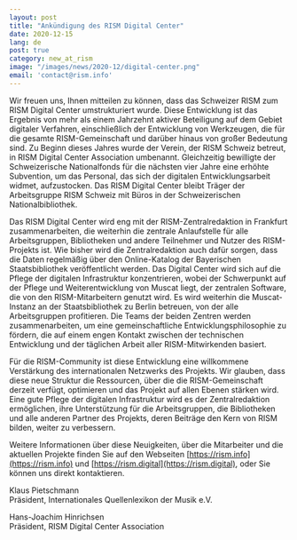 ```yaml
---
layout: post
title: "Ankündigung des RISM Digital Center"
date: 2020-12-15
lang: de
post: true
category: new_at_rism
image: "/images/news/2020-12/digital-center.png"
email: 'contact@rism.info'
---
```


Wir freuen uns, Ihnen mitteilen zu können, dass das Schweizer RISM zum RISM Digital Center umstrukturiert wurde. Diese Entwicklung ist das Ergebnis von mehr als einem Jahrzehnt aktiver Beteiligung auf dem Gebiet digitaler Verfahren, einschließlich der Entwicklung von Werkzeugen, die für die gesamte RISM-Gemeinschaft und darüber hinaus von großer Bedeutung sind. Zu Beginn dieses Jahres wurde der Verein, der RISM Schweiz betreut, in RISM Digital Center Association umbenannt. Gleichzeitig bewilligte der Schweizerische Nationalfonds für die nächsten vier Jahre eine erhöhte Subvention, um das Personal, das sich der digitalen Entwicklungsarbeit widmet, aufzustocken. Das RISM Digital Center bleibt Träger der Arbeitsgruppe RISM Schweiz mit Büros in der Schweizerischen Nationalbibliothek.
 
Das RISM Digital Center wird eng mit der RISM-Zentralredaktion in Frankfurt zusammenarbeiten, die weiterhin die zentrale Anlaufstelle für alle Arbeitsgruppen, Bibliotheken und andere Teilnehmer und Nutzer des RISM-Projekts ist. Wie bisher wird die Zentralredaktion auch dafür sorgen, dass die Daten regelmäßig über den Online-Katalog der Bayerischen Staatsbibliothek veröffentlicht werden. Das Digital Center wird sich auf die Pflege der digitalen Infrastruktur konzentrieren, wobei der Schwerpunkt auf der Pflege und Weiterentwicklung von Muscat liegt, der zentralen Software, die von den RISM-Mitarbeitern genutzt wird. Es wird weiterhin die Muscat-Instanz an der Staatsbibliothek zu Berlin betreuen, von der alle Arbeitsgruppen profitieren. Die Teams der beiden Zentren werden zusammenarbeiten, um eine gemeinschaftliche Entwicklungsphilosophie zu fördern, die auf einem engen Kontakt zwischen der technischen Entwicklung und der täglichen Arbeit aller RISM-Mitwirkenden basiert.
 
Für die RISM-Community ist diese Entwicklung eine willkommene Verstärkung des internationalen Netzwerks des Projekts. Wir glauben, dass diese neue Struktur die Ressourcen, über die die RISM-Gemeinschaft derzeit verfügt, optimieren und das Projekt auf allen Ebenen stärken wird. Eine gute Pflege der digitalen Infrastruktur wird es der Zentralredaktion ermöglichen, ihre Unterstützung für die Arbeitsgruppen, die Bibliotheken und alle anderen Partner des Projekts, deren Beiträge den Kern von RISM bilden, weiter zu verbessern.
  
Weitere Informationen über diese Neuigkeiten, über die Mitarbeiter und die aktuellen Projekte finden Sie auf den Webseiten [https://rism.info](https://rism.info) und [https://rism.digital](https://rism.digital), oder Sie können uns direkt kontaktieren.

Klaus Pietschmann\
Präsident, Internationales Quellenlexikon der Musik e.V.

Hans-Joachim Hinrichsen\
Präsident, RISM Digital Center Association
